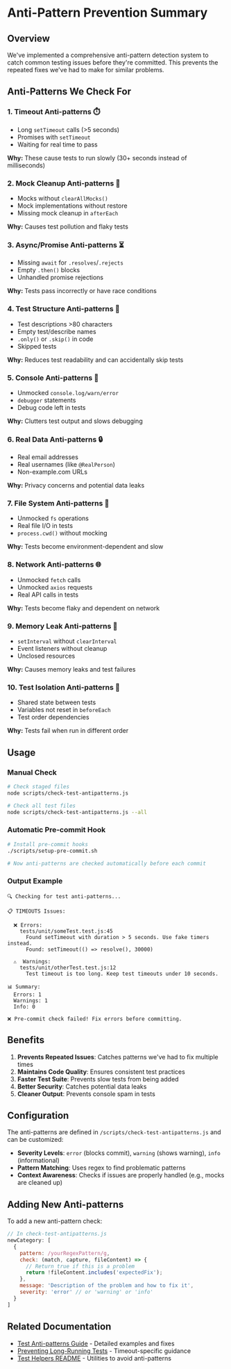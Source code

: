 # Anti-Pattern Prevention Summary

## Overview

We've implemented a comprehensive anti-pattern detection system to catch common testing issues before they're committed. This prevents the repeated fixes we've had to make for similar problems.

## Anti-Patterns We Check For

### 1. **Timeout Anti-patterns** ⏱️
- Long `setTimeout` calls (>5 seconds)
- Promises with `setTimeout`
- Waiting for real time to pass

**Why:** These cause tests to run slowly (30+ seconds instead of milliseconds)

### 2. **Mock Cleanup Anti-patterns** 🧹
- Mocks without `clearAllMocks()`
- Mock implementations without restore
- Missing mock cleanup in `afterEach`

**Why:** Causes test pollution and flaky tests

### 3. **Async/Promise Anti-patterns** ⏳
- Missing `await` for `.resolves`/`.rejects`
- Empty `.then()` blocks
- Unhandled promise rejections

**Why:** Tests pass incorrectly or have race conditions

### 4. **Test Structure Anti-patterns** 📝
- Test descriptions >80 characters
- Empty test/describe names
- `.only()` or `.skip()` in code
- Skipped tests

**Why:** Reduces test readability and can accidentally skip tests

### 5. **Console Anti-patterns** 📢
- Unmocked `console.log/warn/error`
- `debugger` statements
- Debug code left in tests

**Why:** Clutters test output and slows debugging

### 6. **Real Data Anti-patterns** 🔒
- Real email addresses
- Real usernames (like `@RealPerson`)
- Non-example.com URLs

**Why:** Privacy concerns and potential data leaks

### 7. **File System Anti-patterns** 📁
- Unmocked `fs` operations
- Real file I/O in tests
- `process.cwd()` without mocking

**Why:** Tests become environment-dependent and slow

### 8. **Network Anti-patterns** 🌐
- Unmocked `fetch` calls
- Unmocked `axios` requests
- Real API calls in tests

**Why:** Tests become flaky and dependent on network

### 9. **Memory Leak Anti-patterns** 💾
- `setInterval` without `clearInterval`
- Event listeners without cleanup
- Unclosed resources

**Why:** Causes memory leaks and test failures

### 10. **Test Isolation Anti-patterns** 🔐
- Shared state between tests
- Variables not reset in `beforeEach`
- Test order dependencies

**Why:** Tests fail when run in different order

## Usage

### Manual Check
```bash
# Check staged files
node scripts/check-test-antipatterns.js

# Check all test files
node scripts/check-test-antipatterns.js --all
```

### Automatic Pre-commit Hook
```bash
# Install pre-commit hooks
./scripts/setup-pre-commit.sh

# Now anti-patterns are checked automatically before each commit
```

### Output Example
```
🔍 Checking for test anti-patterns...

📋 TIMEOUTS Issues:

  ❌ Errors:
    tests/unit/someTest.test.js:45
      Found setTimeout with duration > 5 seconds. Use fake timers instead.
      Found: setTimeout(() => resolve(), 30000)

  ⚠️  Warnings:
    tests/unit/otherTest.test.js:12
      Test timeout is too long. Keep test timeouts under 10 seconds.

📊 Summary:
  Errors: 1
  Warnings: 1
  Info: 0

❌ Pre-commit check failed! Fix errors before committing.
```

## Benefits

1. **Prevents Repeated Issues**: Catches patterns we've had to fix multiple times
2. **Maintains Code Quality**: Ensures consistent test practices
3. **Faster Test Suite**: Prevents slow tests from being added
4. **Better Security**: Catches potential data leaks
5. **Cleaner Output**: Prevents console spam in tests

## Configuration

The anti-patterns are defined in `/scripts/check-test-antipatterns.js` and can be customized:

- **Severity Levels**: `error` (blocks commit), `warning` (shows warning), `info` (informational)
- **Pattern Matching**: Uses regex to find problematic patterns
- **Context Awareness**: Checks if issues are properly handled (e.g., mocks are cleaned up)

## Adding New Anti-patterns

To add a new anti-pattern check:

```javascript
// In check-test-antipatterns.js
newCategory: [
  {
    pattern: /yourRegexPattern/g,
    check: (match, capture, fileContent) => {
      // Return true if this is a problem
      return !fileContent.includes('expectedFix');
    },
    message: 'Description of the problem and how to fix it',
    severity: 'error' // or 'warning' or 'info'
  }
]
```

## Related Documentation

- [Test Anti-patterns Guide](./TEST_ANTIPATTERNS_GUIDE.md) - Detailed examples and fixes
- [Preventing Long-Running Tests](./PREVENTING_LONG_RUNNING_TESTS.md) - Timeout-specific guidance
- [Test Helpers README](../helpers/README.md) - Utilities to avoid anti-patterns